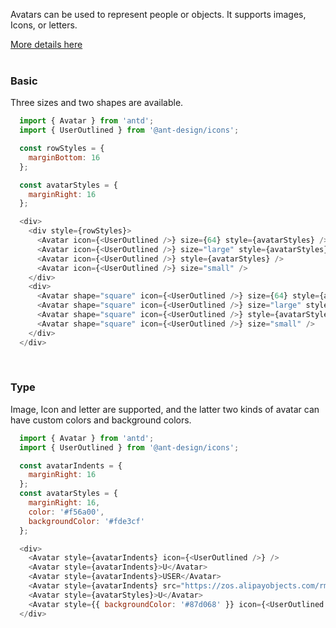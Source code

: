 <p>Avatars can be used to represent people or objects. It supports images, Icons, or letters.</p>
<a href="https://ant.design/components/avatar/" target="_blank" title="More details about Ant avatar">More details here</a>
<br />
<br />
<h3>Basic</h3>
<p>Three sizes and two shapes are available.</p>

```js
  import { Avatar } from 'antd';
  import { UserOutlined } from '@ant-design/icons';

  const rowStyles = {
    marginBottom: 16
  };

  const avatarStyles = {
    marginRight: 16
  };

  <div>
    <div style={rowStyles}>
      <Avatar icon={<UserOutlined />} size={64} style={avatarStyles} />
      <Avatar icon={<UserOutlined />} size="large" style={avatarStyles} />
      <Avatar icon={<UserOutlined />} style={avatarStyles} />
      <Avatar icon={<UserOutlined />} size="small" />
    </div>
    <div>
      <Avatar shape="square" icon={<UserOutlined />} size={64} style={avatarStyles} />
      <Avatar shape="square" icon={<UserOutlined />} size="large" style={avatarStyles} />
      <Avatar shape="square" icon={<UserOutlined />} style={avatarStyles} />
      <Avatar shape="square" icon={<UserOutlined />} size="small" />
    </div>
  </div>
```

<br />
<h3>Type</h3>
<p>Image, Icon and letter are supported, and the latter two kinds of avatar can have custom colors and background colors.</p>

```js
  import { Avatar } from 'antd';
  import { UserOutlined } from '@ant-design/icons';

  const avatarIndents = {
    marginRight: 16
  };
  const avatarStyles = {
    marginRight: 16,
    color: '#f56a00',
    backgroundColor: '#fde3cf'
  };

  <div>
    <Avatar style={avatarIndents} icon={<UserOutlined />} />
    <Avatar style={avatarIndents}>U</Avatar>
    <Avatar style={avatarIndents}>USER</Avatar>
    <Avatar style={avatarIndents} src="https://zos.alipayobjects.com/rmsportal/ODTLcjxAfvqbxHnVXCYX.png" />
    <Avatar style={avatarStyles}>U</Avatar>
    <Avatar style={{ backgroundColor: '#87d068' }} icon={<UserOutlined />} />
  </div>
```
